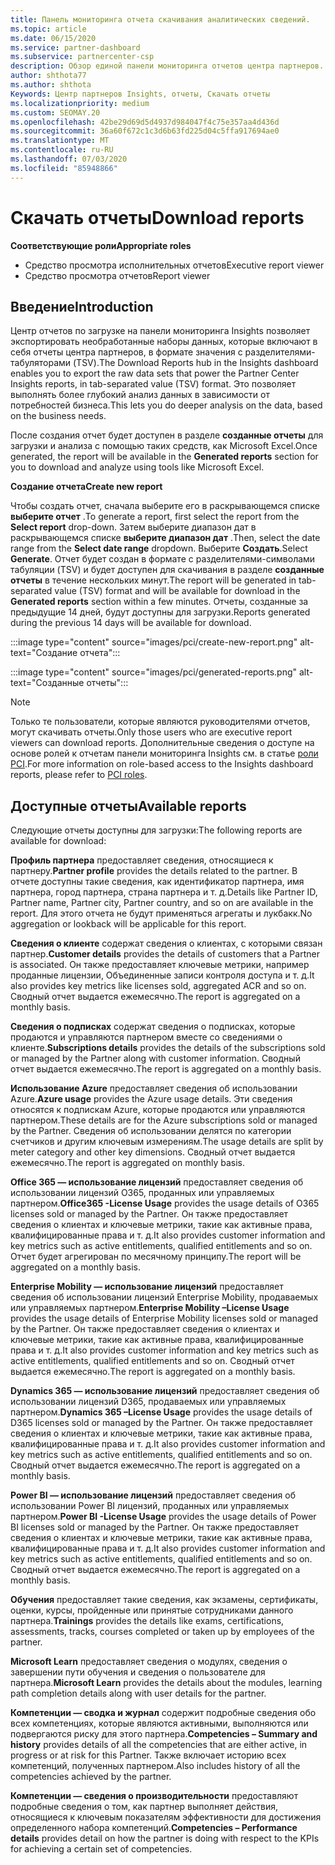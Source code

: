 ```yaml
---
title: Панель мониторинга отчета скачивания аналитических сведений.
ms.topic: article
ms.date: 06/15/2020
ms.service: partner-dashboard
ms.subservice: partnercenter-csp
description: Обзор единой панели мониторинга отчетов центра партнеров.
author: shthota77
ms.author: shthota
Keywords: Центр партнеров Insights, отчеты, Скачать отчеты
ms.localizationpriority: medium
ms.custom: SEOMAY.20
ms.openlocfilehash: 42be29d69d5d4937d984047f4c75e357aa4d436d
ms.sourcegitcommit: 36a60f672c1c3d6b63fd225d04c5ffa917694ae0
ms.translationtype: MT
ms.contentlocale: ru-RU
ms.lasthandoff: 07/03/2020
ms.locfileid: "85948866"
---
```

# <a name="download-reports"></a><span data-ttu-id="59566-104">Скачать отчеты</span><span class="sxs-lookup"><span data-stu-id="59566-104">Download reports</span></span>

<span data-ttu-id="59566-105">**Соответствующие роли**</span><span class="sxs-lookup"><span data-stu-id="59566-105">**Appropriate roles**</span></span>
- <span data-ttu-id="59566-106">Средство просмотра исполнительных отчетов</span><span class="sxs-lookup"><span data-stu-id="59566-106">Executive report viewer</span></span>
- <span data-ttu-id="59566-107">Средство просмотра отчетов</span><span class="sxs-lookup"><span data-stu-id="59566-107">Report viewer</span></span>

## <a name="introduction"></a><span data-ttu-id="59566-108">Введение</span><span class="sxs-lookup"><span data-stu-id="59566-108">Introduction</span></span>

<span data-ttu-id="59566-109">Центр отчетов по загрузке на панели мониторинга Insights позволяет экспортировать необработанные наборы данных, которые включают в себя отчеты центра партнеров, в формате значения с разделителями-табуляторами (TSV).</span><span class="sxs-lookup"><span data-stu-id="59566-109">The Download Reports hub in the Insights dashboard enables you to export the raw data sets that power the Partner Center Insights reports, in tab-separated value (TSV) format.</span></span> <span data-ttu-id="59566-110">Это позволяет выполнять более глубокий анализ данных в зависимости от потребностей бизнеса.</span><span class="sxs-lookup"><span data-stu-id="59566-110">This lets you do deeper analysis on the data, based on the business needs.</span></span>

<span data-ttu-id="59566-111">После создания отчет будет доступен в разделе **созданные отчеты** для загрузки и анализа с помощью таких средств, как Microsoft Excel.</span><span class="sxs-lookup"><span data-stu-id="59566-111">Once generated, the report  will be available in the **Generated reports** section for you to download and analyze using tools like Microsoft Excel.</span></span>

<span data-ttu-id="59566-112">**Создание отчета**</span><span class="sxs-lookup"><span data-stu-id="59566-112">**Create new report**</span></span>

<span data-ttu-id="59566-113">Чтобы создать отчет, сначала выберите его в раскрывающемся списке **выберите отчет** .</span><span class="sxs-lookup"><span data-stu-id="59566-113">To generate a report, first select the report from the **Select report** drop-down.</span></span> <span data-ttu-id="59566-114">Затем выберите диапазон дат в раскрывающемся списке **выберите диапазон дат** .</span><span class="sxs-lookup"><span data-stu-id="59566-114">Then, select the date range from the **Select date range** dropdown.</span></span> <span data-ttu-id="59566-115">Выберите **Создать**.</span><span class="sxs-lookup"><span data-stu-id="59566-115">Select **Generate**.</span></span> <span data-ttu-id="59566-116">Отчет будет создан в формате с разделителями-символами табуляции (TSV) и будет доступен для скачивания в разделе **созданные отчеты** в течение нескольких минут.</span><span class="sxs-lookup"><span data-stu-id="59566-116">The report will be generated in tab-separated value (TSV) format and will be available for download in the **Generated reports** section within a few minutes.</span></span> <span data-ttu-id="59566-117">Отчеты, созданные за предыдущие 14 дней, будут доступны для загрузки.</span><span class="sxs-lookup"><span data-stu-id="59566-117">Reports generated during the previous 14 days will be available for download.</span></span>

:::image type="content" source="images/pci/create-new-report.png" alt-text="Создание отчета":::

:::image type="content" source="images/pci/generated-reports.png" alt-text="Созданные отчеты":::

>[!NOTE] 
><span data-ttu-id="59566-120">Только те пользователи, которые являются руководителями отчетов, могут скачивать отчеты.</span><span class="sxs-lookup"><span data-stu-id="59566-120">Only those users who are executive report viewers can download reports.</span></span> <span data-ttu-id="59566-121">Дополнительные сведения о доступе на основе ролей к отчетам панели мониторинга Insights см. в статье [роли PCI](pci-roles.md).</span><span class="sxs-lookup"><span data-stu-id="59566-121">For more information on role-based access to the Insights dashboard reports, please refer to [PCI roles](pci-roles.md).</span></span> 

## <a name="available-reports"></a><span data-ttu-id="59566-122">Доступные отчеты</span><span class="sxs-lookup"><span data-stu-id="59566-122">Available reports</span></span>

<span data-ttu-id="59566-123">Следующие отчеты доступны для загрузки:</span><span class="sxs-lookup"><span data-stu-id="59566-123">The following reports are available for download:</span></span>

<span data-ttu-id="59566-124">**Профиль партнера** предоставляет сведения, относящиеся к партнеру.</span><span class="sxs-lookup"><span data-stu-id="59566-124">**Partner profile** provides the details related to the partner.</span></span> <span data-ttu-id="59566-125">В отчете доступны такие сведения, как идентификатор партнера, имя партнера, город партнера, страна партнера и т. д.</span><span class="sxs-lookup"><span data-stu-id="59566-125">Details like Partner ID, Partner name, Partner city, Partner country, and so on are available in the report.</span></span> <span data-ttu-id="59566-126">Для этого отчета не будут применяться агрегаты и лукбакк.</span><span class="sxs-lookup"><span data-stu-id="59566-126">No aggregation or lookback will be applicable for this report.</span></span>

<span data-ttu-id="59566-127">**Сведения о клиенте** содержат сведения о клиентах, с которыми связан партнер.</span><span class="sxs-lookup"><span data-stu-id="59566-127">**Customer details** provides the details of customers that a Partner is associated.</span></span> <span data-ttu-id="59566-128">Он также предоставляет ключевые метрики, например проданные лицензии, Объединенные записи контроля доступа и т. д.</span><span class="sxs-lookup"><span data-stu-id="59566-128">It also provides key metrics like licenses sold, aggregated ACR and so on.</span></span> <span data-ttu-id="59566-129">Сводный отчет выдается ежемесячно.</span><span class="sxs-lookup"><span data-stu-id="59566-129">The report is aggregated on a monthly basis.</span></span>

<span data-ttu-id="59566-130">**Сведения о подписках** содержат сведения о подписках, которые продаются и управляются партнером вместе со сведениями о клиенте.</span><span class="sxs-lookup"><span data-stu-id="59566-130">**Subscriptions details** provides the details of the subscriptions sold or managed by the Partner along with customer information.</span></span> <span data-ttu-id="59566-131">Сводный отчет выдается ежемесячно.</span><span class="sxs-lookup"><span data-stu-id="59566-131">The report is aggregated on a monthly basis.</span></span>

<span data-ttu-id="59566-132">**Использование Azure** предоставляет сведения об использовании Azure.</span><span class="sxs-lookup"><span data-stu-id="59566-132">**Azure usage** provides the Azure usage details.</span></span> <span data-ttu-id="59566-133">Эти сведения относятся к подпискам Azure, которые продаются или управляются партнером.</span><span class="sxs-lookup"><span data-stu-id="59566-133">These details are for the Azure subscriptions sold or managed by the Partner.</span></span> <span data-ttu-id="59566-134">Сведения об использовании делятся по категории счетчиков и другим ключевым измерениям.</span><span class="sxs-lookup"><span data-stu-id="59566-134">The usage details are split by meter category and other key dimensions.</span></span> <span data-ttu-id="59566-135">Сводный отчет выдается ежемесячно.</span><span class="sxs-lookup"><span data-stu-id="59566-135">The report is aggregated on monthly basis.</span></span>

<span data-ttu-id="59566-136">**Office 365 — использование лицензий** предоставляет сведения об использовании лицензий O365, проданных или управляемых партнером.</span><span class="sxs-lookup"><span data-stu-id="59566-136">**Office365 -License Usage** provides the usage details of O365 licenses sold or managed by the Partner.</span></span> <span data-ttu-id="59566-137">Он также предоставляет сведения о клиентах и ключевые метрики, такие как активные права, квалифицированные права и т. д.</span><span class="sxs-lookup"><span data-stu-id="59566-137">It also provides customer information and key metrics such as active entitlements, qualified entitlements and so on.</span></span> <span data-ttu-id="59566-138">Отчет будет агрегирован по месячному принципу.</span><span class="sxs-lookup"><span data-stu-id="59566-138">The report will be aggregated on a monthly basis.</span></span>

<span data-ttu-id="59566-139">**Enterprise Mobility — использование лицензий** предоставляет сведения об использовании лицензий Enterprise Mobility, продаваемых или управляемых партнером.</span><span class="sxs-lookup"><span data-stu-id="59566-139">**Enterprise Mobility –License Usage**  provides the usage details of Enterprise Mobility licenses sold or managed by the Partner.</span></span> <span data-ttu-id="59566-140">Он также предоставляет сведения о клиентах и ключевые метрики, такие как активные права, квалифицированные права и т. д.</span><span class="sxs-lookup"><span data-stu-id="59566-140">It also provides customer information and key metrics such as active entitlements, qualified entitlements and so on.</span></span> <span data-ttu-id="59566-141">Сводный отчет выдается ежемесячно.</span><span class="sxs-lookup"><span data-stu-id="59566-141">The report is aggregated on a monthly basis.</span></span>

<span data-ttu-id="59566-142">**Dynamics 365 — использование лицензий** предоставляет сведения об использовании лицензий D365, продаваемых или управляемых партнером.</span><span class="sxs-lookup"><span data-stu-id="59566-142">**Dynamics 365 –License Usage** provides the usage details of D365 licenses sold or managed by the Partner.</span></span> <span data-ttu-id="59566-143">Он также предоставляет сведения о клиентах и ключевые метрики, такие как активные права, квалифицированные права и т. д.</span><span class="sxs-lookup"><span data-stu-id="59566-143">It also provides customer information and key metrics such as active entitlements, qualified entitlements and so on.</span></span> <span data-ttu-id="59566-144">Сводный отчет выдается ежемесячно.</span><span class="sxs-lookup"><span data-stu-id="59566-144">The report is aggregated on a monthly basis.</span></span>

<span data-ttu-id="59566-145">**Power BI — использование лицензий** предоставляет сведения об использовании Power BI лицензий, проданных или управляемых партнером.</span><span class="sxs-lookup"><span data-stu-id="59566-145">**Power BI -License Usage** provides the usage details of Power BI licenses sold or managed by the Partner.</span></span> <span data-ttu-id="59566-146">Он также предоставляет сведения о клиентах и ключевые метрики, такие как активные права, квалифицированные права и т. д.</span><span class="sxs-lookup"><span data-stu-id="59566-146">It also provides customer information and key metrics such as active entitlements, qualified entitlements and so on.</span></span> <span data-ttu-id="59566-147">Сводный отчет выдается ежемесячно.</span><span class="sxs-lookup"><span data-stu-id="59566-147">The report is aggregated on a monthly basis.</span></span>

<span data-ttu-id="59566-148">**Обучения** предоставляет такие сведения, как экзамены, сертификаты, оценки, курсы, пройденные или принятые сотрудниками данного партнера.</span><span class="sxs-lookup"><span data-stu-id="59566-148">**Trainings** provides the details like exams, certifications, assessments, tracks, courses completed or taken up by employees of the partner.</span></span>

<span data-ttu-id="59566-149">**Microsoft Learn** предоставляет сведения о модулях, сведения о завершении пути обучения и сведения о пользователе для партнера.</span><span class="sxs-lookup"><span data-stu-id="59566-149">**Microsoft Learn** provides the details about the modules, learning path completion details along with user details for the partner.</span></span>

<span data-ttu-id="59566-150">**Компетенции — сводка и журнал** содержит подробные сведения обо всех компетенциях, которые являются активными, выполняются или подвергаются риску для этого партнера.</span><span class="sxs-lookup"><span data-stu-id="59566-150">**Competencies – Summary and history** provides details of all the competencies that are either active, in progress or at risk for this Partner.</span></span> <span data-ttu-id="59566-151">Также включает историю всех компетенций, полученных партнером.</span><span class="sxs-lookup"><span data-stu-id="59566-151">Also includes history of all the competencies achieved by the partner.</span></span>

<span data-ttu-id="59566-152">**Компетенции — сведения о производительности** предоставляют подробные сведения о том, как партнер выполняет действия, относящиеся к ключевым показателям эффективности для достижения определенного набора компетенций.</span><span class="sxs-lookup"><span data-stu-id="59566-152">**Competencies – Performance details** provides detail on how the partner is doing with respect to the KPIs for achieving a certain set of competencies.</span></span>


